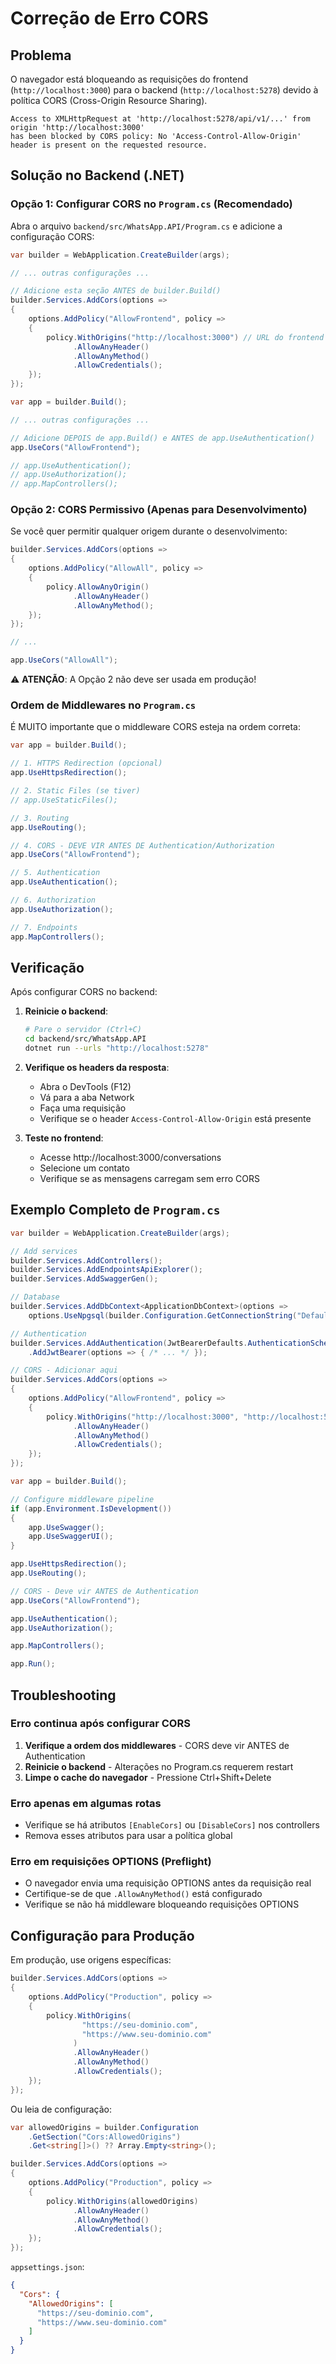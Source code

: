 # Correção de Erro CORS

## Problema

O navegador está bloqueando as requisições do frontend (`http://localhost:3000`) para o backend (`http://localhost:5278`) devido à política CORS (Cross-Origin Resource Sharing).

```
Access to XMLHttpRequest at 'http://localhost:5278/api/v1/...' from origin 'http://localhost:3000'
has been blocked by CORS policy: No 'Access-Control-Allow-Origin' header is present on the requested resource.
```

## Solução no Backend (.NET)

### Opção 1: Configurar CORS no `Program.cs` (Recomendado)

Abra o arquivo `backend/src/WhatsApp.API/Program.cs` e adicione a configuração CORS:

```csharp
var builder = WebApplication.CreateBuilder(args);

// ... outras configurações ...

// Adicione esta seção ANTES de builder.Build()
builder.Services.AddCors(options =>
{
    options.AddPolicy("AllowFrontend", policy =>
    {
        policy.WithOrigins("http://localhost:3000") // URL do frontend
              .AllowAnyHeader()
              .AllowAnyMethod()
              .AllowCredentials();
    });
});

var app = builder.Build();

// ... outras configurações ...

// Adicione DEPOIS de app.Build() e ANTES de app.UseAuthentication()
app.UseCors("AllowFrontend");

// app.UseAuthentication();
// app.UseAuthorization();
// app.MapControllers();
```

### Opção 2: CORS Permissivo (Apenas para Desenvolvimento)

Se você quer permitir qualquer origem durante o desenvolvimento:

```csharp
builder.Services.AddCors(options =>
{
    options.AddPolicy("AllowAll", policy =>
    {
        policy.AllowAnyOrigin()
              .AllowAnyHeader()
              .AllowAnyMethod();
    });
});

// ...

app.UseCors("AllowAll");
```

⚠️ **ATENÇÃO**: A Opção 2 não deve ser usada em produção!

### Ordem de Middlewares no `Program.cs`

É MUITO importante que o middleware CORS esteja na ordem correta:

```csharp
var app = builder.Build();

// 1. HTTPS Redirection (opcional)
app.UseHttpsRedirection();

// 2. Static Files (se tiver)
// app.UseStaticFiles();

// 3. Routing
app.UseRouting();

// 4. CORS - DEVE VIR ANTES DE Authentication/Authorization
app.UseCors("AllowFrontend");

// 5. Authentication
app.UseAuthentication();

// 6. Authorization
app.UseAuthorization();

// 7. Endpoints
app.MapControllers();
```

## Verificação

Após configurar CORS no backend:

1. **Reinicie o backend**:
   ```bash
   # Pare o servidor (Ctrl+C)
   cd backend/src/WhatsApp.API
   dotnet run --urls "http://localhost:5278"
   ```

2. **Verifique os headers da resposta**:
   - Abra o DevTools (F12)
   - Vá para a aba Network
   - Faça uma requisição
   - Verifique se o header `Access-Control-Allow-Origin` está presente

3. **Teste no frontend**:
   - Acesse http://localhost:3000/conversations
   - Selecione um contato
   - Verifique se as mensagens carregam sem erro CORS

## Exemplo Completo de `Program.cs`

```csharp
var builder = WebApplication.CreateBuilder(args);

// Add services
builder.Services.AddControllers();
builder.Services.AddEndpointsApiExplorer();
builder.Services.AddSwaggerGen();

// Database
builder.Services.AddDbContext<ApplicationDbContext>(options =>
    options.UseNpgsql(builder.Configuration.GetConnectionString("DefaultConnection")));

// Authentication
builder.Services.AddAuthentication(JwtBearerDefaults.AuthenticationScheme)
    .AddJwtBearer(options => { /* ... */ });

// CORS - Adicionar aqui
builder.Services.AddCors(options =>
{
    options.AddPolicy("AllowFrontend", policy =>
    {
        policy.WithOrigins("http://localhost:3000", "http://localhost:5173")
              .AllowAnyHeader()
              .AllowAnyMethod()
              .AllowCredentials();
    });
});

var app = builder.Build();

// Configure middleware pipeline
if (app.Environment.IsDevelopment())
{
    app.UseSwagger();
    app.UseSwaggerUI();
}

app.UseHttpsRedirection();
app.UseRouting();

// CORS - Deve vir ANTES de Authentication
app.UseCors("AllowFrontend");

app.UseAuthentication();
app.UseAuthorization();

app.MapControllers();

app.Run();
```

## Troubleshooting

### Erro continua após configurar CORS

1. **Verifique a ordem dos middlewares** - CORS deve vir ANTES de Authentication
2. **Reinicie o backend** - Alterações no Program.cs requerem restart
3. **Limpe o cache do navegador** - Pressione Ctrl+Shift+Delete

### Erro apenas em algumas rotas

- Verifique se há atributos `[EnableCors]` ou `[DisableCors]` nos controllers
- Remova esses atributos para usar a política global

### Erro em requisições OPTIONS (Preflight)

- O navegador envia uma requisição OPTIONS antes da requisição real
- Certifique-se de que `.AllowAnyMethod()` está configurado
- Verifique se não há middleware bloqueando requisições OPTIONS

## Configuração para Produção

Em produção, use origens específicas:

```csharp
builder.Services.AddCors(options =>
{
    options.AddPolicy("Production", policy =>
    {
        policy.WithOrigins(
                "https://seu-dominio.com",
                "https://www.seu-dominio.com"
              )
              .AllowAnyHeader()
              .AllowAnyMethod()
              .AllowCredentials();
    });
});
```

Ou leia de configuração:

```csharp
var allowedOrigins = builder.Configuration
    .GetSection("Cors:AllowedOrigins")
    .Get<string[]>() ?? Array.Empty<string>();

builder.Services.AddCors(options =>
{
    options.AddPolicy("Production", policy =>
    {
        policy.WithOrigins(allowedOrigins)
              .AllowAnyHeader()
              .AllowAnyMethod()
              .AllowCredentials();
    });
});
```

`appsettings.json`:
```json
{
  "Cors": {
    "AllowedOrigins": [
      "https://seu-dominio.com",
      "https://www.seu-dominio.com"
    ]
  }
}
```

